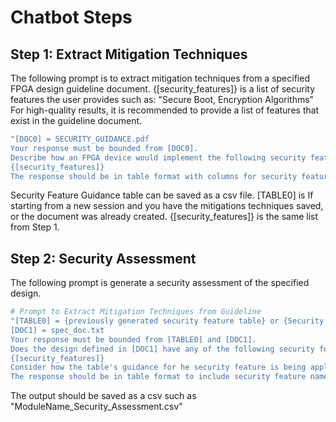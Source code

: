 # Chatbot Steps

## Step 1: Extract Mitigation Techniques
The following prompt is to extract mitigation techniques from a specified FPGA design guideline document.
{[security_features]} is a list of security features the user provides such as: "Secure Boot, Encryption Algorithms"
For high-quality results, it is recommended to provide a list of features that exist in the guideline document.

```bash
"[DOC0] = SECURITY_GUIDANCE.pdf 
Your response must be bounded from [DOC0]. 
Describe how an FPGA device would implement the following security features:
{[security_features]}
The response should be in table format with columns for security feature and guidance."
```
Security Feature Guidance table can be saved as a csv file.
[TABLE0] is If starting from a new session and you have the mitigations techniques saved, or the document was already created.
{[security_features]} is the same list from Step 1.

## Step 2: Security Assessment
The following prompt is generate a security assessment of the specified design.
```bash
# Prompt to Extract Mitigation Techniques from Guideline
"[TABLE0] = {previously generated security feature table} or {Security Feature Guidance.csv}
[DOC1] = spec_doc.txt
Your response must be bounded from [TABLE0] and [DOC1].
Does the design defined in [DOC1] have any of the following security features:
{[security_features]} 
Consider how the table's guidance for he security feature is being applied to the design. 
The response should be in table format to include security feature name, presence in the design, and evidence from [DOC1] to support the assessment.
```
The output should be saved as a csv such as "ModuleName_Security_Assessment.csv"
